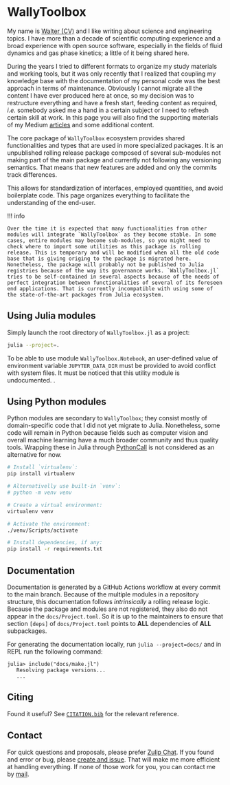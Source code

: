 # WallyToolbox

My name is [Walter (CV)](https://github.com/wallytutor/WallyToolbox.jl/tree/main/data/curriculum/curriculum.pdf) and I like writing about science and engineering topics. I have more than a decade of scientific computing experience and a broad experience with open source software, especially in the fields of fluid dynamics and gas phase kinetics; a little of it being shared here.

During the years I tried to different formats to organize my study materials and working tools, but it was only recently that I realized that coupling my knowledge base with the documentation of my personal code was the best approach in terms of maintenance. Obviously I cannot migrate all the content I have ever produced here at once, so my decision was to restructure everything and have a fresh start, feeding content as required, *i.e.* somebody asked me a hand in a certain subject or I need to refresh certain skill at work. In this page you will also find the supporting materials of my Medium [articles](https://medium.com/@waltermateriais) and some additional content.

The core package of `WallyToolbox` ecosystem provides shared functionalities and types that are used in more specialized packages. It is an unpublished rolling release package composed of several sub-modules not making part of the main package and currently not following any versioning semantics. That means that new features are added and only the commits track differences.

This allows for standardization of interfaces, employed quantities, and avoid boilerplate code. This page organizes everything to facilitate the understanding of the end-user.

!!! info

    Over the time it is expected that many functionalities from other modules will integrate `WallyToolbox` as they become stable. In some cases, entire modules may become sub-modules, so you might need to check where to import some utilities as this package is rolling release. This is temporary and will be modified when all the old code base that is giving origing to the package is migrated here. Nonetheless, the package will probably not be published to Julia registries because of the way its governance works. `WallyToolbox.jl` tries to be self-contained in several aspects because of the needs of perfect integration between functionalities of several of its foreseen end applications. That is currently incompatible with using some of the state-of-the-art packages from Julia ecosystem.

## Using Julia modules

Simply launch the root directory of `WallyToolbox.jl` as a project:

```bash
julia --project=.
```

To be able to use module `WallyToolbox.Notebook`, an user-defined value of environment variable `JUPYTER_DATA_DIR` must be provided to avoid conflict with system files. It must be noticed that this utility module is undocumented. .

## Using Python modules

Python modules are secondary to `WallyToolbox`; they consist mostly of domain-specific code that I did not yet migrate to Julia. Nonetheless, some code will remain in Python because fields such as computer vision and overall machine learning have a much broader community and thus quality tools. Wrapping these in Julia through [PythonCall](https://github.com/JuliaPy/PythonCall.jl) is not considered as an alternative for now. 

```bash
# Install `virtualenv`:
pip install virtualenv

# Alternativelly use built-in `venv`:
# python -m venv venv

# Create a virtual environment:
virtualenv venv

# Activate the environment:
./venv/Scripts/activate

# Install dependencies, if any:
pip install -r requirements.txt
```

## Documentation

Documentation is generated by a GitHub Actions workflow at every commit to the main branch. Because of the multiple modules in a repository structure, this documentation follows *intrinsically* a rolling release logic. Because the package and modules are not registered, they also do not appear in the `docs/Project.toml`. So it is up to the maintainers to ensure that section `[deps]` of `docs/Project.toml` points to **ALL** dependencies of **ALL** subpackages.

For generating the documentation locally, run `julia --project=docs/` and in REPL run the following command:

```repl
julia> include("docs/make.jl")
   Resolving package versions...
   ...
```

## Citing

Found it useful? See [`CITATION.bib`](https://github.com/wallytutor/WallyToolbox.jl/blob/main/CITATION.bib) for the relevant reference.

## Contact

For quick questions and proposals, please prefer [Zulip Chat](https://wallytutor.zulipchat.com). If you found and error or bug, please [create and issue](https://github.com/wallytutor/WallyToolbox.jl/issues). That will make me more efficient at handling everything. If none of those work for you, you can contact me by [mail](mailto:walter.dalmazsilva.manager@gmail.com). 
